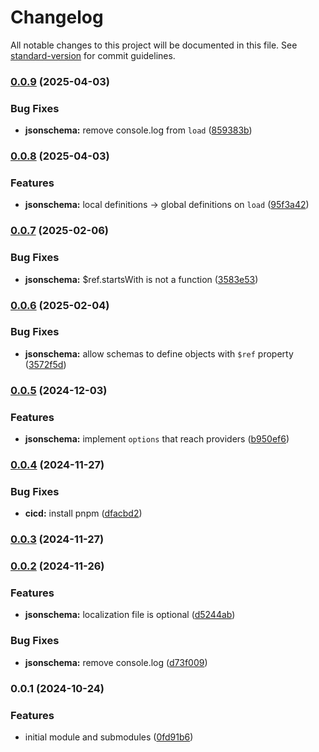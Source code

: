 # Changelog

All notable changes to this project will be documented in this file. See [standard-version](https://github.com/conventional-changelog/standard-version) for commit guidelines.

### [0.0.9](https://github.com/nagaozen/base/compare/v0.0.8...v0.0.9) (2025-04-03)


### Bug Fixes

* **jsonschema:** remove console.log from `load` ([859383b](https://github.com/nagaozen/base/commit/859383b27e40e86c69ca1ddb32a8e7ae958b8c64))

### [0.0.8](https://github.com/nagaozen/base/compare/v0.0.7...v0.0.8) (2025-04-03)


### Features

* **jsonschema:** local definitions → global definitions on `load` ([95f3a42](https://github.com/nagaozen/base/commit/95f3a42feaa3148f09677b6f411f2cab7df5911b))

### [0.0.7](https://github.com/nagaozen/base/compare/v0.0.6...v0.0.7) (2025-02-06)


### Bug Fixes

* **jsonschema:** $ref.startsWith is not a function ([3583e53](https://github.com/nagaozen/base/commit/3583e5376ce2883a57c77e06d7760cc6168a61bb))

### [0.0.6](https://github.com/nagaozen/base/compare/v0.0.5...v0.0.6) (2025-02-04)


### Bug Fixes

* **jsonschema:** allow schemas to define objects with `$ref` property ([3572f5d](https://github.com/nagaozen/base/commit/3572f5dc84348b5b52a165baf91f51d1534e3bfc))

### [0.0.5](https://github.com/nagaozen/base/compare/v0.0.4...v0.0.5) (2024-12-03)


### Features

* **jsonschema:** implement `options` that reach providers ([b950ef6](https://github.com/nagaozen/base/commit/b950ef60f9c737d9464a110aa48b23e8f538117d))

### [0.0.4](https://github.com/nagaozen/base/compare/v0.0.3...v0.0.4) (2024-11-27)


### Bug Fixes

* **cicd:** install pnpm ([dfacbd2](https://github.com/nagaozen/base/commit/dfacbd28d2c0d8759683084bc486d76e7ba6d848))

### [0.0.3](https://github.com/nagaozen/base/compare/v0.0.2...v0.0.3) (2024-11-27)

### [0.0.2](https://github.com/nagaozen/base/compare/v0.0.1...v0.0.2) (2024-11-26)


### Features

* **jsonschema:** localization file is optional ([d5244ab](https://github.com/nagaozen/base/commit/d5244ab2f47d0b336dbd428c9d5a48e23db868a7))


### Bug Fixes

* **jsonschema:** remove console.log ([d73f009](https://github.com/nagaozen/base/commit/d73f0098582dcf726085af7736cfccdf6783beba))

### 0.0.1 (2024-10-24)


### Features

* initial module and submodules ([0fd91b6](https://github.com/nagaozen/base/commit/0fd91b6e1f6f8b278e0cd5d223fd671b9bbda994))
